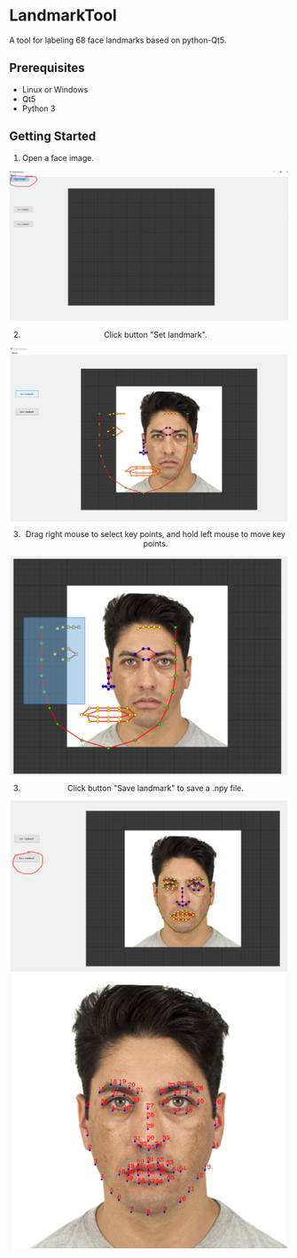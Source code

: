 # LandmarkTool
A tool for labeling 68 face landmarks based on python-Qt5.

## Prerequisites
 
 * Linux or Windows
 * Qt5
 * Python 3

## Getting Started
1. Open a face image.
<div align=center><div align=center><img src="https://github.com/SwordHolderSH/LandmarkTool/blob/main/demo/1.jpg" width="800" />
 
2. Click button "Set landmark". 

<img src="https://github.com/SwordHolderSH/LandmarkTool/blob/main/demo/2.png" width="500" align="center" />

3. Drag right mouse to select key points, and hold left mouse to move key points.
<img src="https://github.com/SwordHolderSH/LandmarkTool/blob/main/demo/3.png" width="500" align="center" />

3. Click button "Save landmark" to save a .npy file. 
<img src="https://github.com/SwordHolderSH/LandmarkTool/blob/main/demo/4.png" width="500" align="center" />
<img src="https://github.com/SwordHolderSH/LandmarkTool/blob/main/demo/save.png" width="500" align="center" />
